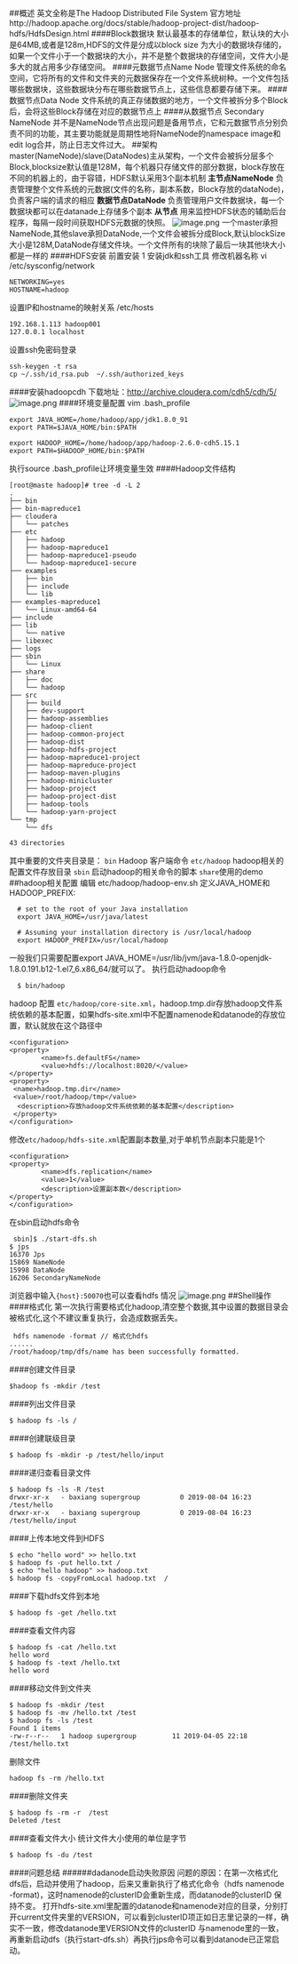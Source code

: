 ##概述
英文全称是The Hadoop Distributed File System
官方地址http://hadoop.apache.org/docs/stable/hadoop-project-dist/hadoop-hdfs/HdfsDesign.html
####Block数据块
默认最基本的存储单位，默认块的大小是64MB,或者是128m,HDFS的文件是分成以block size 为大小的数据块存储的，如果一个文件小于一个数据块的大小，并不是整个数据块的存储空间，文件大小是多大的就占用多少存储空间。
####元数据节点Name Node
管理文件系统的命名空间，它将所有的文件和文件夹的元数据保存在一个文件系统树种。一个文件包括哪些数据块，这些数据块分布在哪些数据节点上，这些信息都要存储下来。
####数据节点Data Node
文件系统的真正存储数据的地方，一个文件被拆分多个Block后，会将这些Block存储在对应的数据节点上
####从数据节点 Secondary NameNode
并不是NameNode节点出现问题是备用节点，它和元数据节点分别负责不同的功能，其主要功能就是周期性地将NameNode的namespace image和edit log合并，防止日志文件过大。
##架构
master(NameNode)/slave(DataNodes)主从架构，一个文件会被拆分层多个Block,blocksize默认值是128M，每个机器只存储文件的部分数据，block存放在不同的机器上的，由于容错，HDFS默认采用3个副本机制
**主节点NameNode**
负责管理整个文件系统的元数据(文件的名称，副本系数，Block存放的dataNode)，负责客户端的请求的相应
**数据节点DataNode**
负责管理用户文件数据块，每一个数据块都可以在datanade上存储多个副本
**从节点**
用来监控HDFS状态的辅助后台程序，每隔一段时间获取HDFS元数据的快照。
![image.png](https://upload-images.jianshu.io/upload_images/143845-364cd4ae337a3190.png?imageMogr2/auto-orient/strip%7CimageView2/2/w/1240)
一个master承担NameNode,其他slave承担DataNode,一个文件会被拆分成Block,默认blockSize大小是128M,DataNode存储文件块。一个文件所有的块除了最后一块其他块大小都是一样的
####HDFS安装
前置安装
1 安装jdk和ssh工具
修改机器名称 vi /etc/sysconfig/network
```
NETWORKING=yes
HOSTNAME=hadoop
```
设置IP和hostname的映射关系  /etc/hosts
```
192.168.1.113 hadoop001
127.0.0.1 localhost
```
设置ssh免密码登录
```
ssh-keygen -t rsa
cp ~/.ssh/id_rsa.pub  ~/.ssh/authorized_keys
```
####安装hadoopcdh
下载地址：http://archive.cloudera.com/cdh5/cdh/5/
![image.png](https://upload-images.jianshu.io/upload_images/143845-2c680c85b2a1e351.png?imageMogr2/auto-orient/strip%7CimageView2/2/w/1240)
####环境变量配置
vim .bash_profile
```
export JAVA_HOME=/home/hadoop/app/jdk1.8.0_91
export PATH=$JAVA_HOME/bin:$PATH

export HADOOP_HOME=/home/hadoop/app/hadoop-2.6.0-cdh5.15.1
export PATH=$HADOOP_HOME/bin:$PATH
```
执行source .bash_profile让环境变量生效
####Hadoop文件结构
```
[root@maste hadoop]# tree -d -L 2
.
├── bin
├── bin-mapreduce1
├── cloudera
│   └── patches
├── etc
│   ├── hadoop
│   ├── hadoop-mapreduce1
│   ├── hadoop-mapreduce1-pseudo
│   └── hadoop-mapreduce1-secure
├── examples
│   ├── bin
│   ├── include
│   └── lib
├── examples-mapreduce1
│   └── Linux-amd64-64
├── include
├── lib
│   └── native
├── libexec
├── logs
├── sbin
│   └── Linux
├── share
│   ├── doc
│   └── hadoop
├── src
│   ├── build
│   ├── dev-support
│   ├── hadoop-assemblies
│   ├── hadoop-client
│   ├── hadoop-common-project
│   ├── hadoop-dist
│   ├── hadoop-hdfs-project
│   ├── hadoop-mapreduce1-project
│   ├── hadoop-mapreduce-project
│   ├── hadoop-maven-plugins
│   ├── hadoop-minicluster
│   ├── hadoop-project
│   ├── hadoop-project-dist
│   ├── hadoop-tools
│   └── hadoop-yarn-project
└── tmp
    └── dfs

43 directories
```
其中重要的文件夹目录是：
`bin` Hadoop 客户端命令
`etc/hadoop` hadoop相关的配置文件存放目录
`sbin` 启动hadoop的相关命令的脚本
`share`使用的demo
##hadoop相关配置
编辑 etc/hadoop/hadoop-env.sh 定义JAVA_HOME和HADOOP_PREFIX:
```
  # set to the root of your Java installation
  export JAVA_HOME=/usr/java/latest

  # Assuming your installation directory is /usr/local/hadoop
  export HADOOP_PREFIX=/usr/local/hadoop
```
一般我们只需要配置export JAVA_HOME=/usr/lib/jvm/java-1.8.0-openjdk-1.8.0.191.b12-1.el7_6.x86_64/就可以了。
执行启动hadoop命令
```
  $ bin/hadoop
```
hadoop 配置
`etc/hadoop/core-site.xml`，hadoop.tmp.dir存放hadoop文件系统依赖的基本配置，如果hdfs-site.xml中不配置namenode和datanode的存放位置，默认就放在这个路径中
```
<configuration>
<property>
        <name>fs.defaultFS</name>
        <value>hdfs://localhost:8020/</value>
</property>
<property>
 <name>hadoop.tmp.dir</name>
 <value>/root/hadoop/tmp</value>
  <description>存放hadoop文件系统依赖的基本配置</description>
 </property>
</configuration>
```
修改`etc/hadoop/hdfs-site.xml`配置副本数量,对于单机节点副本只能是1个
```
<configuration>
<property>
        <name>dfs.replication</name>
        <value>1</value>
        <description>设置副本数</description>
</property>
</configuration>
```
在sbin启动hdfs命令
```
 sbin]$ ./start-dfs.sh
$ jps
16370 Jps
15869 NameNode
15998 DataNode
16206 SecondaryNameNode
```
浏览器中输入`{host}:50070`也可以查看hdfs 情况
![image.png](https://upload-images.jianshu.io/upload_images/143845-7f282e8cd2246395.png?imageMogr2/auto-orient/strip%7CimageView2/2/w/1240)
##Shell操作
####格式化
第一次执行需要格式化hadoop,清空整个数据,其中设置的数据目录会被格式化,这个不建议重复执行，会造成数据丢失。
```
 hdfs namenode -format // 格式化hdfs
......
/root/hadoop/tmp/dfs/name has been successfully formatted.
```
####创建文件目录
```
$hadoop fs -mkdir /test
```
####列出文件目录
```
$ hadoop fs -ls /
```
####创建联级目录
```
$ hadoop fs -mkdir -p /test/hello/input
```
####递归查看目录文件
```
$ hadoop fs -ls -R /test
drwxr-xr-x   - baxiang supergroup          0 2019-08-04 16:23 /test/hello
drwxr-xr-x   - baxiang supergroup          0 2019-08-04 16:23 /test/hello/input
```
####上传本地文件到HDFS
```
$ echo "hello word" >> hello.txt
$ hadoop fs -put hello.txt /
$ echo "hello hadoop" >> hadoop.txt
$ hadoop fs -copyFromLocal hadoop.txt  /
```
####下载hdfs文件到本地
```
$ hadoop fs -get /hello.txt
```
####查看文件内容
```
$ hadoop fs -cat /hello.txt
hello word
$ hadoop fs -text /hello.txt
hello word
```
####移动文件到文件夹
```
$ hadoop fs -mkdir /test
$ hadoop fs -mv /hello.txt /test
$ hadoop fs -ls /test
Found 1 items
-rw-r--r--   1 hadoop supergroup         11 2019-04-05 22:18 /test/hello.txt
```
删除文件
```
hadoop fs -rm /hello.txt
```
####删除文件夹
```
$ hadoop fs -rm -r  /test
Deleted /test
```
####查看文件大小
统计文件大小使用的单位是字节
```
$ hadoop fs -du /test
```
####问题总结
######dadanode启动失败原因
问题的原因：在第一次格式化dfs后，启动并使用了hadoop，后来又重新执行了格式化命令（hdfs namenode -format)，这时namenode的clusterID会重新生成，而datanode的clusterID 保持不变。
打开hdfs-site.xml里配置的datanode和namenode对应的目录，分别打开current文件夹里的VERSION，可以看到clusterID项正如日志里记录的一样，确实不一致，修改datanode里VERSION文件的clusterID 与namenode里的一致，再重新启动dfs（执行start-dfs.sh）再执行jps命令可以看到datanode已正常启动。

